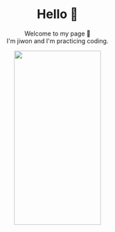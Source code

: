 <div align="center">
  <h1>Hello 👋</h1>
  <p>Welcome to my page 🤭<br>I'm jiwon and I'm practicing coding.</p>
<img src="https://img.extmovie.com/files/attach/images/135/409/228/049/71863da3aa9943a22f24a76d0718ea23.gif" width="200" height="400"/>
</div>




